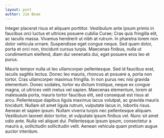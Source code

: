 ```yaml
---
layout: post
author: Jim Beam
---
```

Integer placerat risus et aliquam porttitor. Vestibulum ante ipsum primis in faucibus orci luctus et ultrices posuere cubilia Curae; Cras quis fringilla elit, ac iaculis massa. Vivamus hendrerit ut nibh at rutrum. In pharetra lorem non dolor vehicula ornare. Suspendisse eget congue neque. Sed quam dolor, porta et orci non, tincidunt cursus turpis. Maecenas finibus, nulla ut condimentum eleifend, diam dui venenatis dui, eget posuere eros leo et purus.

Mauris tempor nulla ut leo ullamcorper pellentesque. Sed id faucibus erat, iaculis sagittis lectus. Donec leo mauris, rhoncus at posuere a, porta non tortor. Cras ullamcorper maximus fringilla. In non purus nec nisi gravida elementum. Donec sodales, tortor eu dictum tristique, neque ex congue magna, ut ultrices velit metus vel sapien. Maecenas elementum, lorem at malesuada porta, mauris tortor faucibus elit, sed consequat est risus at arcu. Pellentesque dapibus ligula maximus lacus volutpat, ac gravida mauris tincidunt. Nullam sit amet ligula rutrum, vulputate lacus in, lobortis risus. Aenean et sapien ipsum. Nullam viverra turpis nec pellentesque aliquam. Vestibulum laoreet dolor tortor, et vulputate ipsum finibus vel. Nunc sit amet odio ante. Nulla vel aliquet dui. Pellentesque ipsum ipsum, consectetur a mauris a, sollicitudin sollicitudin velit. Aenean vehicula quam pretium augue auctor interdum.
